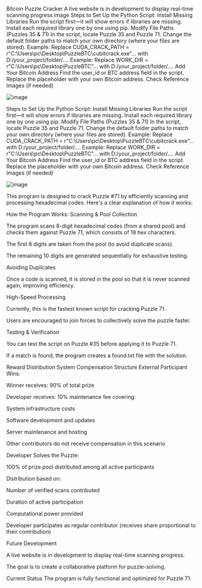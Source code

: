 Bitcoin Puzzle Cracker A live website is in development to display real-time scanning progress image Steps to Set Up the Python Script: Install Missing Libraries Run the script first—it will show errors if libraries are missing. Install each required library one by one using pip. Modify File Paths (Puzzles 35 & 71) In the script, locate Puzzle 35 and Puzzle 71. Change the default folder paths to match your own directory (where your files are stored). Example: Replace CUDA_CRACK_PATH = r"C:\Users\pc\Desktop\PuzzleBTC\cubitcrack.exe"... with D:/your_project/folder/.... Example: Replace WORK_DIR = r"C:\Users\pc\Desktop\PuzzleBTC"... with D:/your_project/folder/.... Add Your Bitcoin Address Find the user_id or BTC address field in the script. Replace the placeholder with your own Bitcoin address. Check Reference Images (if needed)

![image](https://github.com/user-attachments/assets/3b82ca9f-9759-4da2-affa-2fee827be174)

Steps to Set Up the Python Script:
Install Missing Libraries
Run the script first—it will show errors if libraries are missing.
Install each required library one by one using pip.
Modify File Paths (Puzzles 35 & 71)
In the script, locate Puzzle 35 and Puzzle 71.
Change the default folder paths to match your own directory (where your files are stored).
Example: Replace CUDA_CRACK_PATH = r"C:\Users\pc\Desktop\PuzzleBTC\cubitcrack.exe"... with D:/your_project/folder/....
Example: Replace WORK_DIR = r"C:\Users\pc\Desktop\PuzzleBTC"... with D:/your_project/folder/....
Add Your Bitcoin Address
Find the user_id or BTC address field in the script.
Replace the placeholder with your own Bitcoin address.
Check Reference Images (if needed)

![image](https://github.com/user-attachments/assets/b58a358f-ff0a-40e3-9fb8-fb9bdfb5d1a1)



This program is designed to crack Puzzle #71 by efficiently scanning and processing hexadecimal codes. Here's a clear explanation of how it works:

How the Program Works: Scanning & Pool Collection

The program scans 8-digit hexadecimal codes (from a shared pool) and checks them against Puzzle 71, which consists of 18 hex characters.

The first 8 digits are taken from the pool (to avoid duplicate scans).

The remaining 10 digits are generated sequentially for exhaustive testing.

Avoiding Duplicates

Once a code is scanned, it is stored in the pool so that it is never scanned again, improving efficiency.

High-Speed Processing

Currently, this is the fastest known script for cracking Puzzle 71.

Users are encouraged to join forces to collectively solve the puzzle faster.

Testing & Verification

You can test the script on Puzzle #35 before applying it to Puzzle 71.

If a match is found, the program creates a found.txt file with the solution.

Reward Distribution System
Compensation Structure
External Participant Wins:

Winner receives: 90% of total prize

Developer receives: 10% maintenance fee covering:

System infrastructure costs

Software development and updates

Server maintenance and hosting

Other contributors do not receive compensation in this scenario

Developer Solves the Puzzle:

100% of prize pool distributed among all active participants

Distribution based on:

Number of verified scans contributed

Duration of active participation

Computational power provided

Developer participates as regular contributor (receives share proportional to their contribution)

Future Development

A live website is in development to display real-time scanning progress.

The goal is to create a collaborative platform for puzzle-solving.

Current Status The program is fully functional and optimized for Puzzle 71.
